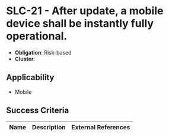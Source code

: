 # SLC-21 - After update, a mobile device shall be instantly fully operational.

- **Obligation**: Risk-based
- **Cluster**: 






## Applicability

- Mobile



## Success Criteria

| Name | Description | External References |
| ----- | ---------- | ------------------- |

